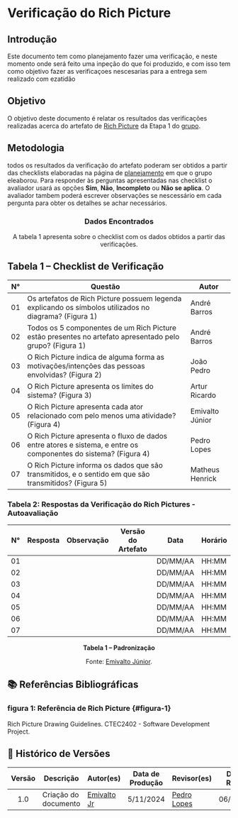 # Verificação do Rich Picture



## Introdução

Este documento tem como planejamento fazer uma verificação, e neste momento onde será feito uma inpeção do que foi produzido, e com isso tem como objetivo fazer as verificaçoes nescesarias para a entrega sem realizado com ezatidão



## Objetivo

O objetivo deste documento é relatar os resultados das verificações realizadas acerca do artefato de [Rich Picture](https://requisitos-de-software.github.io/2024.2-MeuSUSDigital/pre-rastreabilidade/rich-picture/) da Etapa 1 do [grupo](https://requisitos-de-software.github.io/2024.2-MeuSUSDigital/).



## Metodologia

todos os resultados da verificação do artefato poderam ser obtidos a partir das checklists elaboradas na página de [planejamento](https://requisitos-de-software.github.io/2024.2-MeuSUSDigital/planejamento/cronograma-planejamento/) em que o grupo eleaborou. Para responder às perguntas apresentadas nas checklist o avaliador usará as opções **Sim**, **Não**, **Incompleto** ou **Não se aplica**. O avaliador tambem poderá escrever observações se nescessário em cada pergunta para obter os detalhes se achar necessários.



<center>

### Dados Encontrados

A tabela 1 apresenta sobre o checklist com os dados obtidos a partir das verificações. 

</center>



## Tabela 1 – Checklist de Verificação

| N° |                      Questão                          | Autor |
|----|-------------------------------------------------------|-------|
| 01 | Os artefatos de Rich Picture possuem legenda explicando os símbolos utilizados no diagrama? (Figura 1)| André Barros |
| 02 | Todos os 5 componentes de um Rich Picture estão presentes no artefato apresentado pelo grupo? (Figura 1) | André Barros |
| 03 | O Rich Picture indica de alguma forma as motivações/intenções das pessoas envolvidas? (Figura 2) | João Pedro |
| 04 | O Rich Picture apresenta os limites do sistema? (Figura 3) | Artur Ricardo |
| 05 | O Rich Picture apresenta cada ator relacionado com pelo menos uma atividade? (Figura 4)| Emivalto Júnior |
| 06 | O Rich Picture apresenta o fluxo de dados entre atores e sistema, e entre os componentes do sistema? (Figura 4) | Pedro Lopes |
| 07 | O Rich Picture informa os dados que são transmitidos, e o sentido em que são transmitidos? (Figura 5) | Matheus Henrick |

### Tabela 2: Respostas da Verificação do Rich Pictures - Autoavaliação

| N° | Resposta | Observação | Versão do Artefato | Data | Horário |
|----|----------|------------|--------------------|------|---------|
| 01 |  |  |  | DD/MM/AA | HH:MM |
| 02 |  |  |  | DD/MM/AA | HH:MM |
| 03 |  |  |  | DD/MM/AA | HH:MM |
| 04 |  |  |  | DD/MM/AA | HH:MM |
| 05 |  |  |  | DD/MM/AA | HH:MM |
| 06 |  |  |  | DD/MM/AA | HH:MM |
| 07 |  |  |  | DD/MM/AA | HH:MM |

<div align="center">
    <p><strong>Tabela 1 – Padronização</strong></p>
    <p>Fonte: <a href="https://github.com/EmivaltoJrr">Emivalto Júnior</a>.</p>
</div>



## 📚 Referências Bibliográficas

### figura 1: Referência de Rich Picture {#figura-1}


Rich Picture Drawing Guidelines. CTEC2402 - Software Development Project.

## 📑 Histórico de Versões

| Versão | Descrição | Autor(es) | Data de Produção | Revisor(es) | Data de Revisão | 
| :----: | --------- | --------- | :--------------: | ----------- | :-------------: |
|  1.0   | Criação do documento | [Emivalto Jr](https://github.com/EmivaltoJrr) | 5/11/2024 | [Pedro Lopes](https://github.com/pLopess) | 06/11/2024 |